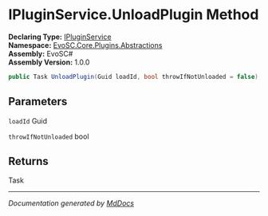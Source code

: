 ﻿<!--  
  <auto-generated>   
    The contents of this file were generated by a tool.  
    Changes to this file may be list if the file is regenerated  
  </auto-generated>   
-->

# IPluginService.UnloadPlugin Method

**Declaring Type:** [IPluginService](../index.md)  
**Namespace:** [EvoSC.Core.Plugins.Abstractions](../../index.md)  
**Assembly:** EvoSC\#  
**Assembly Version:** 1.0.0

```csharp
public Task UnloadPlugin(Guid loadId, bool throwIfNotUnloaded = false);
```

## Parameters

`loadId`  Guid

`throwIfNotUnloaded`  bool

## Returns

Task

___

*Documentation generated by [MdDocs](https://github.com/ap0llo/mddocs)*
